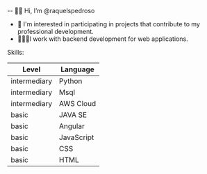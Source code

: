 -- 👋😃 Hi, I’m @raquelspedroso
- 🚀 I'm interested in participating in projects that contribute to my professional development.
-  👩🏻‍💻I work with backend development for web applications. 

Skills:

| Level | Language  |
| ---   | ---       |
|   intermediary  |  Python   |
|   intermediary  |   Msql    |
|   intermediary  | AWS Cloud |
| basic  |  JAVA SE  |
|  basic  |  Angular  |
|  basic   | JavaScript|
| basic  |   CSS     |
|  basic   |  HTML     |


<!---
raquelspedroso/raquelspedroso is a ✨ special ✨ repository because its `README.md` (this file) appears on your GitHub profile.
You can click the Preview link to take a look at your changes.
--->
